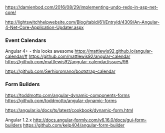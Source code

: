 

https://damienbod.com/2016/08/29/implementing-undo-redo-in-asp-net-core/

http://lightswitchhelpwebsite.com/Blog/tabid/61/EntryId/4309/An-Angular-4-Net-Core-Application-Updater.aspx


### Event Calendars

Angular 4+ - this looks awesome
https://mattlewis92.github.io/angular-calendar/#
https://github.com/mattlewis92/angular-calendar
https://github.com/mattlewis92/angular-calendar/issues/98

https://github.com/Serhioromano/bootstrap-calendar


### Form Builders

https://toddmotto.com/angular-dynamic-components-forms
https://github.com/toddmotto/angular-dynamic-forms

https://angular.io/docs/ts/latest/cookbook/dynamic-form.html


Angular 1.2.x
http://docs.angular-formly.com/v6.16.0/docs/gui-form-builders
https://github.com/kelp404/angular-form-builder

